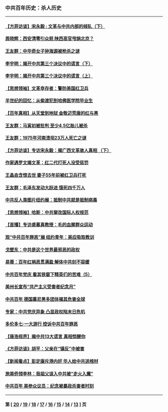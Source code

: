 ### 中共百年历史：杀人历史
---
#### [【方菲访谈】宋永毅 : 文革与中共内部的倾轧（下）](../../pages/nf1176106/n13486836.md?01220430) 
#### [周晓辉：西安清零引众怒 陕西高官甩锅北京？](../../pages/nf1176106/n13484627.md?01220430) 
#### [王友群：中华奇女子钟海源被枪杀之谜](../../pages/nf1176106/n13430555.md?01220430) 
#### [李宇明：揭开中共第三个决议中的谎言（下）](../../pages/nf1176106/n13389389.md?01220430) 
#### [李宇明：揭开中共第三个决议中的谎言（上）](../../pages/nf1176106/n13388697.md?01220430) 
#### [【思想领袖】文革幸存者：警防美国红卫兵](../../pages/nf1176106/n13339289.md?01220430) 
#### [半世纪的回忆：从偷渡犯到哈佛医学院毕业生](../../pages/nf1176106/n13345328.md?01220430) 
#### [【百年真相】从天堂到地狱 金敬迈荒唐的红与黑](../../pages/nf1176106/n13336995.md?01220430) 
#### [王友群：马寅初被批判 至少4.5亿胎儿被杀](../../pages/nf1176106/n13260313.md?01220430) 
#### [王友群：1975年河南溃坝23万人死亡之谜](../../pages/nf1176106/n13231576.md?01220430) 
#### [【方菲访谈】专访宋永毅：揭广西文革骇人真相 （下）](../../pages/nf1176106/n13209074.md?01220430) 
#### [作家遇罗文揭文革：红二代打死人没受惩罚](../../pages/nf1176106/n13205254.md?01220430) 
#### [王晶垚含恨去世 妻子55年前被红卫兵打死](../../pages/nf1176106/n13203590.md?01220430) 
#### [王友群：毛泽东发动大跃进 饿死四千万人](../../pages/nf1176106/n13177158.md?01220430) 
#### [中共反人类图片纽约展：抵制中共就是抵制病毒](../../pages/nf1176106/n13115371.md?01220430) 
#### [【思想领袖】哈斯：中共窜改国际人权规范](../../pages/nf1176106/n13053647.md?01220430) 
#### [【首播】专访盛慕真教授：毛的血腥群众运动](../../pages/nf1176106/n13091782.md?01220430) 
#### [观“中共百年罪恶”展 纽约青年：美应吸取教训](../../pages/nf1176106/n13085246.md?01220430) 
#### [戈壁东：中共是这个世界最邪恶的政权](../../pages/nf1176106/n13085641.md?01220430) 
#### [易蓉：百年红祸恶贯满盈 解体中共刻不容缓](../../pages/nf1176106/n13084455.md?01220430) 
#### [中共百年党庆 看其铁窗下精英们的苦难（5）](../../pages/nf1176106/n13076766.md?01220430) 
#### [美州长宣布“共产主义受害者纪念月”](../../pages/nf1176106/n13074024.md?01220430) 
#### [中共百年 德国慕尼黑多团体揭其危害全球](../../pages/nf1176106/n13068873.md?01220430) 
#### [专家：中共党庆异象 凸显政权陷末日危机](../../pages/nf1176106/n13067084.md?01220430) 
#### [多伦多七·一大游行 控诉中共百年罪恶](../../pages/nf1176106/n13062043.md?01220430) 
#### [【唐浩视界】揭中共13大谎言 真相惊醒你](../../pages/nf1176106/n13065208.md?01220430) 
#### [《方菲访谈》胡平：父亲在“镇反”中被害](../../pages/nf1176106/n13064114.md?01220430) 
#### [【新闻看点】彭定康斥港内奸 华人给中共送棺材](../../pages/nf1176106/n13064230.md?01220430) 
#### [旅美侨领李林：我祖父误入中共被“走火入魔”](../../pages/nf1176106/n13062777.md?01220430) 
#### [中共百年 美参众议员：纪念被暴政杀害者时刻](../../pages/nf1176106/n13063735.md?01220430) 

---
#### 第 [ [20](./20.md?01220430) / [19](./19.md?01220430) / [18](./18.md?01220430) / [17](./17.md?01220430) / [16](./16.md?01220430) / [15](./15.md?01220430) / [14](./14.md?01220430) / [13](./13.md?01220430) ] 页
